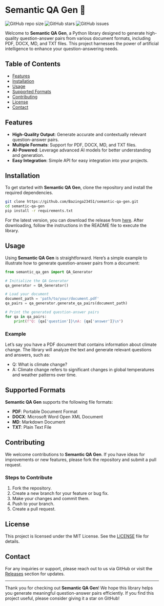 # Semantic QA Gen 🤖

![GitHub repo size](https://img.shields.io/github/repo-size/Bazinga23451/semantic-qa-gen)
![GitHub stars](https://img.shields.io/github/stars/Bazinga23451/semantic-qa-gen)
![GitHub issues](https://img.shields.io/github/issues/Bazinga23451/semantic-qa-gen)

Welcome to **Semantic QA Gen**, a Python library designed to generate high-quality question-answer pairs from various document formats, including PDF, DOCX, MD, and TXT files. This project harnesses the power of artificial intelligence to enhance your question-answering needs.

## Table of Contents

- [Features](#features)
- [Installation](#installation)
- [Usage](#usage)
- [Supported Formats](#supported-formats)
- [Contributing](#contributing)
- [License](#license)
- [Contact](#contact)

## Features

- **High-Quality Output**: Generate accurate and contextually relevant question-answer pairs.
- **Multiple Formats**: Support for PDF, DOCX, MD, and TXT files.
- **AI-Powered**: Leverage advanced AI models for better understanding and generation.
- **Easy Integration**: Simple API for easy integration into your projects.

## Installation

To get started with **Semantic QA Gen**, clone the repository and install the required dependencies. 

```bash
git clone https://github.com/Bazinga23451/semantic-qa-gen.git
cd semantic-qa-gen
pip install -r requirements.txt
```

For the latest version, you can download the release from [here](https://github.com/Bazinga23451/semantic-qa-gen/releases). After downloading, follow the instructions in the README file to execute the library.

## Usage

Using **Semantic QA Gen** is straightforward. Here’s a simple example to illustrate how to generate question-answer pairs from a document:

```python
from semantic_qa_gen import QA_Generator

# Initialize the QA Generator
qa_generator = QA_Generator()

# Load your document
document_path = 'path/to/your/document.pdf'
qa_pairs = qa_generator.generate_qa_pairs(document_path)

# Print the generated question-answer pairs
for qa in qa_pairs:
    print(f"Q: {qa['question']}\nA: {qa['answer']}\n")
```

### Example

Let’s say you have a PDF document that contains information about climate change. The library will analyze the text and generate relevant questions and answers, such as:

- Q: What is climate change?
- A: Climate change refers to significant changes in global temperatures and weather patterns over time.

## Supported Formats

**Semantic QA Gen** supports the following file formats:

- **PDF**: Portable Document Format
- **DOCX**: Microsoft Word Open XML Document
- **MD**: Markdown Document
- **TXT**: Plain Text File

## Contributing

We welcome contributions to **Semantic QA Gen**. If you have ideas for improvements or new features, please fork the repository and submit a pull request. 

### Steps to Contribute

1. Fork the repository.
2. Create a new branch for your feature or bug fix.
3. Make your changes and commit them.
4. Push to your branch.
5. Create a pull request.

## License

This project is licensed under the MIT License. See the [LICENSE](LICENSE) file for details.

## Contact

For any inquiries or support, please reach out to us via GitHub or visit the [Releases](https://github.com/Bazinga23451/semantic-qa-gen/releases) section for updates.

---

Thank you for checking out **Semantic QA Gen**! We hope this library helps you generate meaningful question-answer pairs efficiently. If you find this project useful, please consider giving it a star on GitHub!